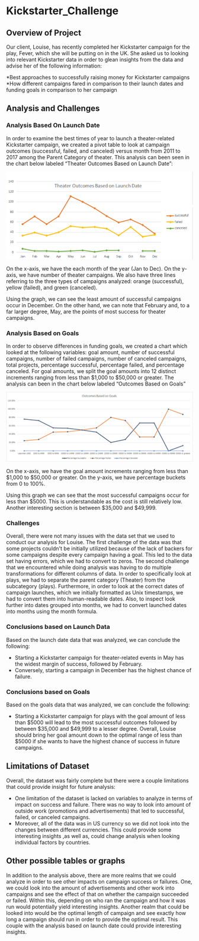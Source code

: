# Kickstarter_Challenge

## Overview of Project 

Our client, Louise, has recently completed her Kickstarter campaign for the play, Fever, which she will be putting on in the UK. She asked us to looking into relevant Kickstarter data in order to glean insights from the data and advise her of the following information: 

  *Best approaches to successfully raising money for Kickstarter campaigns <br />
  *How different campaigns fared in comparison to their launch dates and funding goals in comparison to her campaign

## Analysis and Challenges

### Analysis Based On Launch Date 

In order to examine the best times of year to launch a theater-related Kickstarter campaign, we created a pivot table to look at campaign outcomes (successful, failed, and canceled) versus month from 2011 to 2017 among the Parent Category of theater. This analysis can been seen in the chart below labeled “Theater Outcomes Based on Launch Date”: 

![](https://github.com/Stewartsl17/Kickstarter_Challenge/blob/master/resources/Theater%20Outcomes%20vs.%20Launch.png)

On the x-axis, we have the each month of the year (Jan to Dec). On the y-axis, we have number of theater campaigns. We also have three lines referring to the three types of campaigns analyzed: orange (successful), yellow (failed), and green (canceled).

Using the graph, we can see the least amount of successful campaigns occur in December. On the other hand, we can note that February and, to a far larger degree, May, are the points of most success for theater campaigns.  

### Analysis Based on Goals

In order to observe differences in funding goals, we created a chart which looked at the following variables: goal amount, number of successful campaigns, number of failed campaigns, number of canceled campaigns, total projects, percentage successful, percentage failed, and percentage canceled. For goal amounts, we split the goal amounts into 12 distinct increments ranging from less than $1,000 to $50,000 or greater. The analysis can been in the chart below labeled “Outcomes Based on Goals” 

![](https://github.com/Stewartsl17/Kickstarter_Challenge/blob/master/resources/Outcomes%20vs.%20Goals.png)

On the x-axis, we have the goal amount increments ranging from less than $1,000 to $50,000 or greater. On the y-axis, we have percentage buckets from 0 to 100%. 

Using this graph we can see that the most successful campaigns occur for less than $5000. This is understandable as the cost is still relatively low. Another interesting section is between $35,000 and $49,999. 

### Challenges

Overall, there were not many issues with the data set that we used to conduct our analysis for Louise. The first challenge of the data was that some projects couldn't be initially utilized because of the lack of backers for some campaigns despite every campaign having a goal. This led to the data set having errors, which we had to convert to zeros. The second challenge that we encountered while doing analysis was having to do multiple transformations for different columns of data. In order to specifically look at plays, we had to separate the parent category (Theater) from the subcategory (plays). Furthermore, in order to look at the correct dates of campaign launches, which we initially formatted as Unix timestamps, we had to convert them into human-readable dates. Also, to inspect look further into dates grouped into months, we had to convert launched dates into months using the month formula. 

### Conclusions based on Launch Data 

Based on the launch date data that was analyzed, we can conclude the following: 

* Starting a Kickstarter campaign for theater-related events in May has the widest margin of success, followed by February. 
* Conversely, starting a campaign in December has the highest chance of failure. 

### Conclusions based on Goals 

Based on the goals data that was analyzed, we can conclude the following: 

* Starting a Kickstarter campaign for plays with the goal amount of less than $5000 will lead to the most successful outcomes followed by between $35,000 and $49,999 to a lesser degree. Overall, Louise should bring her goal amount down to the optimal range of less than $5000 if she wants to have the highest chance of success in future campaigns. 

## Limitations of Dataset

Overall, the dataset was fairly complete but there were a couple limitations that could provide insight for future analysis: 

* One limitation of the dataset is lacked on variables to analyze in terms of impact on success and failure. There was no way to look into amount of outside work (promotions and advertisements) that led to successful, failed, or canceled campaigns. 
* Moreover, all of the data was in US currency so we did not look into the changes between different currencies. This could provide some interesting insights ,as well as, could change analysis when looking individual factors by countries. 

## Other possible tables or graphs 

In addition to the analysis above, there are more realms that we could analyze in order to see other impacts on campaign success or failures. One, we could look into the amount of advertisements and other work into campaigns and see the effect of that on whether the campaign succeeded or failed. Within this, depending on who ran the campaign and how it was run would potentially yield interesting insights. Another realm that could be looked into would be the optimal length of campaign and see exactly how long a campaign should run in order to provide the optimal result. This couple with the analysis based on launch date could provide interesting insights.

